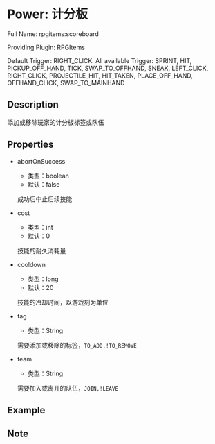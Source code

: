 # Power: 计分板

<!-- 本文件是通过游戏内 `/rpgitem gen-wiki` 命令生成的。 -->
<!-- 请只在对应的 "beginCustomXXXX" 与 "endCustomXXXX" 间编辑。  -->
<!-- 如果您想修改技能或其属性的描述， -->
<!-- 请修改 "resources/lang/zh_CN.yml" 中对应的项。 -->

Full Name: rpgitems:scoreboard

Providing Plugin: RPGItems

Default Trigger: RIGHT_CLICK. All available Trigger: SPRINT, HIT, PICKUP_OFF_HAND, TICK, SWAP_TO_OFFHAND, SNEAK, LEFT_CLICK, RIGHT_CLICK, PROJECTILE_HIT, HIT_TAKEN, PLACE_OFF_HAND, OFFHAND_CLICK, SWAP_TO_MAINHAND


<!-- beginCustomHeader -->
<!-- endCustomHeader -->

## Description

添加或移除玩家的计分板标签或队伍
<!-- beginCustomDescription -->
<!-- endCustomDescription -->

## Properties

* abortOnSuccess

  * 类型：boolean
  * 默认：false

  成功后中止后续技能

* cost

  * 类型：int
  * 默认：0

  技能的耐久消耗量

* cooldown

  * 类型：long
  * 默认：20

  技能的冷却时间，以游戏刻为单位

* tag

  * 类型：String

  需要添加或移除的标签，`TO_ADD,!TO_REMOVE`

* team

  * 类型：String

  需要加入或离开的队伍，`JOIN,!LEAVE`


<!-- beginCustomProperties -->
<!-- endCustomProperties -->

## Example

<!-- beginCustomExample -->
<!-- endCustomExample -->

## Note

<!-- beginCustomNote -->
<!-- endCustomNote -->